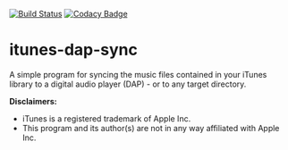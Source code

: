 [![Build Status](https://travis-ci.org/guilgaly/itunes-dap-sync.svg?branch=master)](https://travis-ci.org/guilgaly/itunes-dap-sync)
[![Codacy Badge](https://api.codacy.com/project/badge/Grade/abc196a4bd0a4ce08ccd2b1d909c9b7d)](https://www.codacy.com/app/guilgaly/itunes-dap-sync?utm_source=github.com&amp;utm_medium=referral&amp;utm_content=guilgaly/itunes-dap-sync&amp;utm_campaign=Badge_Grade)

# itunes-dap-sync

A simple program for syncing the music files contained in your iTunes library to
a digital audio player (DAP) - or to any target directory.

**Disclaimers:**
* iTunes is a registered trademark of Apple Inc.
* This program and its author(s) are not in any way affiliated with Apple Inc.